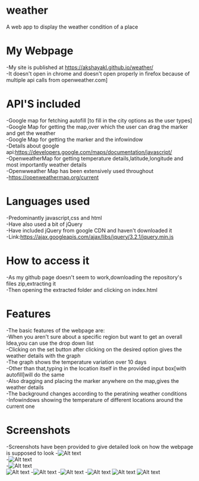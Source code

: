 # weather
A web app to display the weather condition of a place
# My Webpage
-My site is published at https://akshayakl.github.io/weather/   <br />
 -It doesn't open in chrome and doesn't open properly in firefox because of multiple api calls from openweather.com]  <br />
 # API'S included  
 -Google map for fetching autofill [to fill in the city options as the user types]  
 -Google Map for getting the map,over which the user can drag the marker and get the weather  
 -Google Map for getting the marker and the infowindow  
 -Details about google api:https://developers.google.com/maps/documentation/javascript/  
 -OpenweatherMap for getting temperature details,latitude,longitude and most importantly weather details  
 -Openwweather Map has been extensively used throughout  
 -https://openweathermap.org/current  
 # Languages used  
 -Predominantly javascript,css and html  
 -Have also used a bit of jQuery  
 -Have included jQuery from google CDN and haven't downloaded it   
 -Link:https://ajax.googleapis.com/ajax/libs/jquery/3.2.1/jquery.min.js  
 # How to access it
 -As my github page doesn't seem to work,downloading the repository's files zip,extracting it  
 -Then opening the extracted folder and clicking on index.html  
 # Features
 -The basic features of the webpage are:  
     -When you aren't sure about a specific region but want to get an overall Idea,you can use the drop down list  
     -Clicking on the set button after clicking on the desired option gives the weather details with the graph  
     -The graph shows the temperature variation over 10 days  
     -Other than that,typing in the location itself in the provided input box[with autofill]will do the same  
     -Also dragging and placing the marker anywhere on the map,gives the weather details  
     -The background changes according to the peratining weather conditions  
     -Infowindows showing the temperature of different locations around the current one  
     
 # Screenshots    
   -Screenshots have been provided to give detailed look on how the webpage is supposed to look
    -![Alt text](https://github.com/AkshayaKL/weather/blob/master/screenshots/When%20you%20open%20the%20wp.png "First Page")  
    -![Alt text](https://github.com/AkshayaKL/weather/blob/master/screenshots/Using%20autofill.png "Second Page")  
     -![Alt text]( https://github.com/AkshayaKL/weather/blob/master/screenshots/weather%20showing%20after%20autofill.png "Third Page")  
     ![Alt text]( https://github.com/AkshayaKL/weather/blob/master/screenshots/Graph.png "Fourth Page") 
     -![Alt text](https://github.com/AkshayaKL/weather/blob/master/screenshots/Using%20the%20drop%20down%20menu.png "Fifth Page")
     -![Alt text]( https://github.com/AkshayaKL/weather/blob/master/screenshots/graph2.png "Sixth Page")
     -![Alt text](https://github.com/AkshayaKL/weather/blob/master/screenshots/Background%20change%20as%20weather%20changes.png  "Seventh Page")
     ![Alt text]( https://github.com/AkshayaKL/weather/blob/master/screenshots/dragging%20marker.png "Eigth Page") 
     ![Alt text]( https://github.com/AkshayaKL/weather/blob/master/screenshots/background%20change%20for%20haze.png "ninth Page") 
